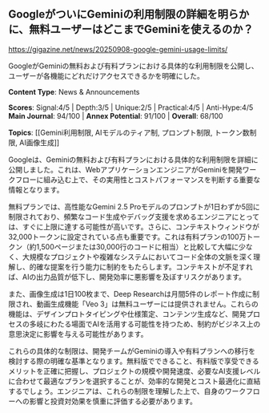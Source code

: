 ## GoogleがついにGeminiの利用制限の詳細を明らかに、無料ユーザーはどこまでGeminiを使えるのか？

https://gigazine.net/news/20250908-google-gemini-usage-limits/

GoogleがGeminiの無料および有料プランにおける具体的な利用制限を公開し、ユーザーが各機能にどれだけアクセスできるかを明確にした。

**Content Type**: News & Announcements

**Scores**: Signal:4/5 | Depth:3/5 | Unique:2/5 | Practical:4/5 | Anti-Hype:4/5
**Main Journal**: 94/100 | **Annex Potential**: 91/100 | **Overall**: 68/100

**Topics**: [[Gemini利用制限, AIモデルのティア制, プロンプト制限, トークン数制限, AI画像生成]]

Googleは、Geminiの無料および有料プランにおける具体的な利用制限を詳細に公開しました。これは、WebアプリケーションエンジニアがGeminiを開発ワークフローに組み込む上で、その実用性とコストパフォーマンスを判断する重要な情報となります。

無料プランでは、高性能なGemini 2.5 Proモデルのプロンプトが1日わずか5回に制限されており、頻繁なコード生成やデバッグ支援を求めるエンジニアにとっては、すぐに上限に達する可能性が高いです。さらに、コンテキストウィンドウが32,000トークンに設定されている点も重要です。これは有料プランの100万トークン（約1,500ページまたは30,000行のコードに相当）と比較して大幅に少なく、大規模なプロジェクトや複雑なシステムにおいてコード全体の文脈を深く理解し、的確な提案を行う能力に制約をもたらします。コンテキストが不足すれば、AIの出力品質が低下し、開発効率に悪影響を及ぼすリスクがあります。

また、画像生成は1日100枚まで、Deep Researchは月間5件のレポート作成に制限され、動画生成機能「Veo 3」は無料ユーザーには提供されません。これらの機能は、デザインプロトタイピングや仕様策定、コンテンツ生成など、開発プロセスの多岐にわたる場面でAIを活用する可能性を持つため、制約がビジネス上の意思決定に影響を与える可能性があります。

これらの具体的な制限は、開発チームがGeminiの導入や有料プランへの移行を検討する際の明確な基準となります。無料版でできること、有料版で享受できるメリットを正確に把握し、プロジェクトの規模や開発速度、必要なAI支援レベルに合わせて最適なプランを選択することが、効率的な開発とコスト最適化に直結するでしょう。エンジニアは、これらの制限を理解した上で、自身のワークフローへの影響と投資対効果を慎重に評価する必要があります。